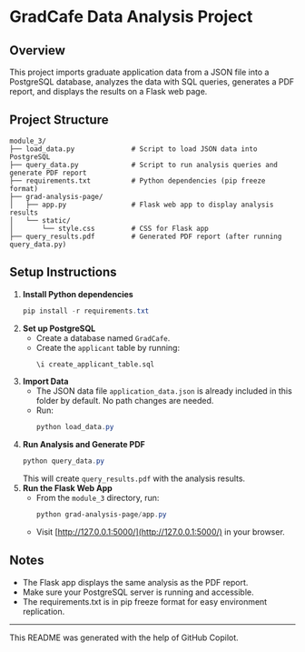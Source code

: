# GradCafe Data Analysis Project

## Overview
This project imports graduate application data from a JSON file into a PostgreSQL database, analyzes the data with SQL queries, generates a PDF report, and displays the results on a Flask web page.

## Project Structure
```
module_3/
├── load_data.py              # Script to load JSON data into PostgreSQL
├── query_data.py             # Script to run analysis queries and generate PDF report
├── requirements.txt          # Python dependencies (pip freeze format)
├── grad-analysis-page/
│   ├── app.py                # Flask web app to display analysis results
│   └── static/
│       └── style.css         # CSS for Flask app
├── query_results.pdf         # Generated PDF report (after running query_data.py)
```

## Setup Instructions
1. **Install Python dependencies**
   ```powershell
   pip install -r requirements.txt
   ```
2. **Set up PostgreSQL**
   - Create a database named `GradCafe`.
   - Create the `applicant` table by running:
     ```sql
     \i create_applicant_table.sql
     ```
3. **Import Data**
   - The JSON data file `application_data.json` is already included in this folder by default. No path changes are needed.
   - Run:
     ```powershell
     python load_data.py
     ```
4. **Run Analysis and Generate PDF**
   ```powershell
   python query_data.py
   ```
   This will create `query_results.pdf` with the analysis results.
5. **Run the Flask Web App**
   - From the `module_3` directory, run:
     ```powershell
     python grad-analysis-page/app.py
     ```
   - Visit [http://127.0.0.1:5000/](http://127.0.0.1:5000/) in your browser.

## Notes
- The Flask app displays the same analysis as the PDF report.
- Make sure your PostgreSQL server is running and accessible.
- The requirements.txt is in pip freeze format for easy environment replication.

---

This README was generated with the help of GitHub Copilot.


